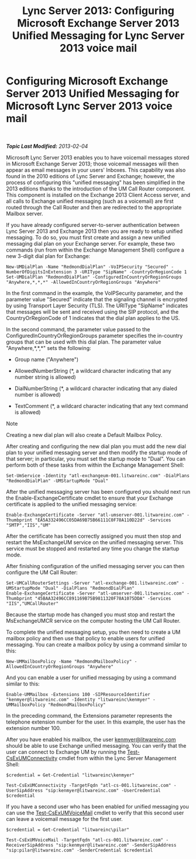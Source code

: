 ﻿---
title: 'Lync Server 2013: Configuring Microsoft Exchange Server 2013 Unified Messaging for Lync Server 2013 voice mail'
TOCTitle: Configuring Exchange Server 2013 Unified Messaging for Lync Server 2013 voice mail
ms:assetid: 1be9c4f4-fd8e-4d64-9798-f8737b12e2ab
ms:mtpsurl: https://technet.microsoft.com/en-us/library/JJ687983(v=OCS.15)
ms:contentKeyID: 49733573
ms.date: 07/23/2014
mtps_version: v=OCS.15
---

<div data-xmlns="http://www.w3.org/1999/xhtml">

<div class="topic" data-xmlns="http://www.w3.org/1999/xhtml" data-msxsl="urn:schemas-microsoft-com:xslt" data-cs="http://msdn.microsoft.com/en-us/">

<div data-asp="http://msdn2.microsoft.com/asp">

# Configuring Microsoft Exchange Server 2013 Unified Messaging for Microsoft Lync Server 2013 voice mail

</div>

<div id="mainSection">

<div id="mainBody">

<span> </span>

_**Topic Last Modified:** 2013-02-04_

Microsoft Lync Server 2013 enables you to have voicemail messages stored in Microsoft Exchange Server 2013; those voicemail messages will then appear as email messages in your users' Inboxes. This capability was also found in the 2010 editions of Lync Server and Exchange; however, the process of configuring this "unified messaging" has been simplified in the 2013 editions thanks to the introduction of the UM Call Router component. This component is installed on the Exchange 2013 Client Access server, and all calls to Exchange unified messaging (such as a voicemail) are first routed through the Call Router and then are redirected to the appropriate Mailbox server.

If you have already configured server-to-server authentication between Lync Server 2013 and Exchange 2013 then you are ready to setup unified messaging. To do so, you must first create and assign a new unified messaging dial plan on your Exchange server. For example, these two commands (run from within the Exchange Management Shell) configure a new 3-digit dial plan for Exchange:

    New-UMDialPlan -Name "RedmondDialPlan" -VoIPSecurity "Secured" -NumberOfDigitsInExtension 3 -URIType "SipName" -CountryOrRegionCode 1
    Set-UMDialPlan "RedmondDialPlan" -ConfiguredInCountryOrRegionGroups "Anywhere,*,*,*" -AllowedInCountryOrRegionGroups "Anywhere"

In the first command in the example, the VoIPSecurity parameter, and the parameter value "Secured" indicate that the signaling channel is encrypted by using Transport Layer Security (TLS). The URIType "SipName" indicates that messages will be sent and received using the SIP protocol, and the CountryOrRegionCode of 1 indicates that the dial plan applies to the US.

In the second command, the parameter value passed to the ConfiguredInCountryOrRegionGroups parameter specifies the in-country groups that can be used with this dial plan. The parameter value "Anywhere,\*,\*,\*" sets the following:

  - Group name ("Anywhere")

  - AllowedNumberString (\*, a wildcard character indicating that any number string is allowed)

  - DialNumberString (\*, a wildcard character indicating that any dialed number is allowed)

  - TextComment (\*, a wildcard character indicating that any text command is allowed)

<div>


> [!NOTE]  
> Creating a new dial plan will also create a Default Mailbox Policy.



</div>

After creating and configuring the new dial plan you must add the new dial plan to your unified messaging server and then modify the startup mode of that server; in particular, you must set the startup mode to "Dual". You can perform both of these tasks from within the Exchange Management Shell:

    Set-UmService -Identity "atl-exchangeum-001.litwareinc.com" -DialPlans "RedmondDialPlan" -UMStartupMode "Dual"

After the unified messaging server has been configured you should next run the Enable-ExchangeCertificate cmdlet to ensure that your Exchange certificate is applied to the unified messaging service:

    Enable-ExchangeCertificate -Server "atl-umserver-001.litwareinc.com" -Thumbprint "EA5A332496CC05DA69B75B66111C0F78A110D22d" -Services "SMTP","IIS","UM"

After the certificate has been correctly assigned you must then stop and restart the MsExchangeUM service on the unified messaging server. This service must be stopped and restarted any time you change the startup mode.

After finishing configuration of the unified messaging server you can then configure the UM Call Router:

    Set-UMCallRouterSettings -Server "atl-exchange-001.litwareinc.com" -UMStartupMode "Dual" -DialPlans "RedmondDialPlan" 
    Enable-ExchangeCertificate -Server "atl-umserver-001.litwareinc.com" -Thumbprint "45BAA32496CC891169B75B9811320F78A1075DDA" -Services "IIS","UMCallRouter"

Because the startup mode has changed you must stop and restart the MsExchangeUMCR service on the computer hosting the UM Call Router.

To complete the unified messaging setup, you then need to create a UM mailbox policy and then use that policy to enable users for unified messaging. You can create a mailbox policy by using a command similar to this:

    New-UMMailboxPolicy -Name "RedmondMailboxPolicy" -AllowedInCountryOrRegionGroups "Anywhere"

And you can enable a user for unified messaging by using a command similar to this:

    Enable-UMMailbox -Extensions 100 -SIPResourceIdentifier "kenmyer@litwareinc.com" -Identity "litwareinc\kenmyer" -UMMailboxPolicy "RedmondMailboxPolicy"

In the preceding command, the Extensions parameter represents the telephone extension number for the user. In this example, the user has the extension number 100.

After you have enabled his mailbox, the user kenmyer@litwareinc.com should be able to use Exchange unified messaging. You can verify that the user can connect to Exchange UM by running the [Test-CsExUMConnectivity](https://docs.microsoft.com/powershell/module/skype/Test-CsExUMConnectivity) cmdlet from within the Lync Server Management Shell:

    $credential = Get-Credential "litwareinc\kenmyer"
    
    Test-CsExUMConnectivity -TargetFqdn "atl-cs-001.litwareinc.com" -UserSipAddress "sip:kenmyer@litwareinc.com" -UserCredential $credential

If you have a second user who has been enabled for unified messaging you can use the [Test-CsExUMVoiceMail](https://docs.microsoft.com/powershell/module/skype/Test-CsExUMVoiceMail) cmdlet to verify that this second user can leave a voicemail message for the first user.

    $credential = Get-Credential "litwareinc\pilar"
    
    Test-CsExUMVoiceMail -TargetFqdn "atl-cs-001.litwareinc.com" -ReceiverSipAddress "sip:kenmyer@litwareinc.com" -SenderSipAddress "sip:pilar@litwareinc.com" -SenderCredential $credential

</div>

<span> </span>

</div>

</div>

</div>

